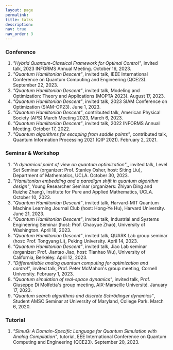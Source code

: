 ```yaml
---
layout: page
permalink: 
title: talks
description:
nav: true
nav_order: 3
---
```


### Conference
1. *"Hybrid Quantum-Classical Framework for Optimal Control"*, invited talk, 2023 INFORMS Annual Meeting. October 16, 2023.
2. *"Quantum Hamiltonian Descent"*, invited talk, IEEE International Conference on Quantum Computing and Engineering (QCE23). September 22, 2023.
3. *"Quantum Hamiltonian Descent"*, invited talk, Modeling and Optimization: Theory and Applications (MOPTA 2023). August 17, 2023.
4. *"Quantum Hamiltonian Descent"*, invited talk, 2023 SIAM Conference on Optimization (SIAM-OP23). June 1, 2023.
5. *"Quantum Hamiltonian Descent"*, contributed talk, American Physical Society (APS) March Meeting 2023, March 6, 2023.
6. *"Quantum Hamiltonian Descent"*, invited talk, 2022 INFORMS Annual Meeting. October 17, 2022.
7. *"Quantum algorithms for escaping from saddle points"*, contributed talk, Quantum Information Processing 2021 (QIP 2021). February 2, 2021.

### Seminar & Workshop
1. *"A dynamical point of view on quantum optimization"*,, invited talk, Level Set Seminar (organizer: Prof. Stanley Osher, host: Siting Liu), Department of Mathematics, UCLA. October 30, 2023.
2. *"Hamiltonian embedding and a paradigm shift in quantum algorithm design"*, Young Researcher Seminar (organizers: Zhiyan Ding and Ruizhe Zhang), Institute for Pure and Applied Mathematics, UCLA. October 10, 2023.
3. *"Quantum Hamiltonian Descent"*, invited talk, Harvard-MIT Quantum Machine Learning Journal Club (host: Hong-Ye Hu), Harvard University. June 21, 2023.
4. *"Quantum Hamiltonian Descent"*, invited talk, Industrial and Systems Engineering Seminar (host: Prof. Chaoyue Zhao), University of Washington. April 18, 2023.
5. *"Quantum Hamiltonian Descent"*, invited talk, QUARK Lab group seminar (host: Prof. Tongyang Li), Peking University. April 14, 2023.
6. *"Quantum Hamiltonian Descent"*, invited talk, Jiao Lab seminar (organizer: Prof. Jiantao Jiao, host: Tianhao Wu), University of California, Berkeley. April 12, 2023.
7. *"Differentiable analog quantum computing for optimization and control"*, invited talk, Prof. Peter McMahon's group meeting, Cornell University. February 1, 2023.
8. *"Quantum simulation of real-space dynamics"*, invited talk, Prof. Giuseppe Di Molfetta's group meeting, AIX-Marseille Université. January 17, 2023.
9. *"Quantum search algorithms and discrete Schrödinger dynamics"*, Student AMSC Seminar at University of Maryland, College Park. March 6, 2020.

### Tutorial
1. *"SimuQ: A Domain-Specific Language for Quantum Simulation with Analog Compilation"*, tutorial, EEE International Conference on Quantum Computing and Engineering (QCE23). September 20, 2023.